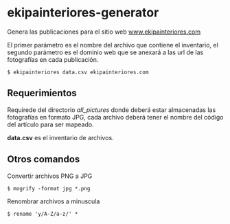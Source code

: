 # ekipainteriores-generator

Genera las publicaciones para el sitio web www.ekipainteriores.com

El primer parámetro es el nombre del archivo que contiene el inventario, el segundo parámetro es el dominio web que se anexará a las url de las fotografías en cada publicación.

    $ ekipainteriores data.csv ekipainteriores.com

## Requerimientos

Requirede del directorio *all_pictures* donde deberá estar almacenadas las fotografías en formato JPG, cada archivo deberá tener el nombre del código del artículo para ser mapeado.

**data.csv** es el inventario de archivos.

## Otros comandos

Convertir archivos PNG a JPG

    $ mogrify -format jpg *.png

Renombrar archivos a minuscula

    $ rename 'y/A-Z/a-z/' *
